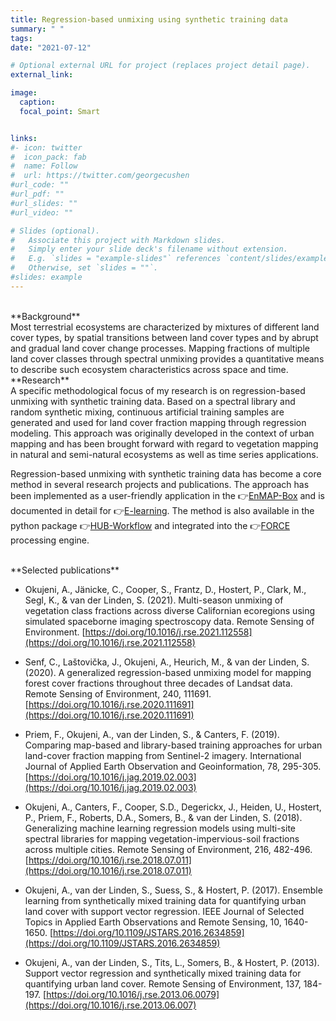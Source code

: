 ```yaml
---
title: Regression-based unmixing using synthetic training data
summary: " "
tags:
date: "2021-07-12"

# Optional external URL for project (replaces project detail page).
external_link:

image:
  caption: 
  focal_point: Smart


links:
#- icon: twitter
#  icon_pack: fab
#  name: Follow
#  url: https://twitter.com/georgecushen
#url_code: ""
#url_pdf: ""
#url_slides: ""
#url_video: ""

# Slides (optional).
#   Associate this project with Markdown slides.
#   Simply enter your slide deck's filename without extension.
#   E.g. `slides = "example-slides"` references `content/slides/example-slides.md`.
#   Otherwise, set `slides = ""`.
#slides: example
---
```

<br />
**Background**<br />
Most terrestrial ecosystems are characterized by mixtures of different land cover types, by spatial transitions between land cover types and by abrupt and gradual land cover change processes. Mapping fractions of multiple land cover classes through spectral unmixing provides a quantitative means to describe such ecosystem characteristics across space and time.

<br />
**Research**<br />
A specific methodological focus of my research is on regression-based unmixing with synthetic training data. Based on a spectral library and random synthetic mixing, continuous artificial training samples are generated and used for land cover fraction mapping through regression modeling. This approach was originally developed in the context of urban mapping and has been brought forward with regard to vegetation mapping in natural and semi-natural ecosystems as well as time series applications.

Regression-based unmixing with synthetic training data has become a core method in several research projects and publications. The approach has been implemented as a user-friendly application in the 👉[EnMAP-Box](https://enmap-box.readthedocs.io/en/latest/) and is documented in detail for 👉[E-learning](https://enmap-box.readthedocs.io/en/latest/usr_section/application_tutorials/urban_unmixing/tutorial.html). The method is also available in the python package 👉[HUB-Workflow](http://hub-workflow.readthedocs.io) and integrated into the 👉[FORCE](https://force-eo.readthedocs.io/en/latest/index.html) processing engine. 


<br />
**Selected publications**<br />

* Okujeni, A., Jänicke, C., Cooper, S., Frantz, D., Hostert, P., Clark, M., Segl, K., & van der Linden, S. (2021). Multi-season unmixing of vegetation class fractions across diverse Californian ecoregions using simulated spaceborne imaging spectroscopy data. Remote Sensing of Environment. [https://doi.org/10.1016/j.rse.2021.112558](https://doi.org/10.1016/j.rse.2021.112558) 

* Senf, C., Laštovička, J., Okujeni, A., Heurich, M., & van der Linden, S. (2020). A generalized regression-based unmixing model for mapping forest cover fractions throughout three decades of Landsat data. Remote Sensing of Environment, 240, 111691. [https://doi.org/10.1016/j.rse.2020.111691](https://doi.org/10.1016/j.rse.2020.111691)

* Priem, F., Okujeni, A., van der Linden, S., & Canters, F. (2019). Comparing map-based and library-based training approaches for urban land-cover fraction mapping from Sentinel-2 imagery. International Journal of Applied Earth Observation and Geoinformation, 78, 295-305. [https://doi.org/10.1016/j.jag.2019.02.003](https://doi.org/10.1016/j.jag.2019.02.003)

* Okujeni, A., Canters, F., Cooper, S.D., Degerickx, J., Heiden, U., Hostert, P., Priem, F., Roberts, D.A., Somers, B., & van der Linden, S. (2018). Generalizing machine learning regression models using multi-site spectral libraries for mapping vegetation-impervious-soil fractions across multiple cities. Remote Sensing of Environment, 216, 482-496. [https://doi.org/10.1016/j.rse.2018.07.011](https://doi.org/10.1016/j.rse.2018.07.011)

* Okujeni, A., van der Linden, S., Suess, S., & Hostert, P. (2017). Ensemble learning from synthetically mixed training data for quantifying urban land cover with support vector regression. IEEE Journal of Selected Topics in Applied Earth Observations and Remote Sensing, 10, 1640-1650. [https://doi.org/10.1109/JSTARS.2016.2634859](https://doi.org/10.1109/JSTARS.2016.2634859)

* Okujeni, A., van der Linden, S., Tits, L., Somers, B., & Hostert, P. (2013). Support vector regression and synthetically mixed training data for quantifying urban land cover. Remote Sensing of Environment, 137, 184-197. [https://doi.org/10.1016/j.rse.2013.06.0079](https://doi.org/10.1016/j.rse.2013.06.007)